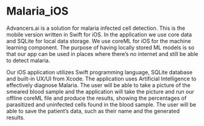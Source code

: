 # Malaria_iOS
Advancers.ai is a solution for malaria infected cell detection. This is the mobile version written in Swift for iOS. In the application we use core data and SQLite for local data storage. We use coreML for iOS for the machine learning component. The purpose of having locally stored ML models is so that our app can be used in places where there’s no internet and still be able to detect malaria.

Our iOS application utilizes Swift programming language, SQLite database and built-in UX/UI from Xcode. The application uses Artificial Intelligence to effectively diagnose Malaria. The user will be able to take a picture of the smeared blood sample and the application will take the picture and run our offline coreML file and produce the results, showing the percentages of parasitized and uninfected cells found in the blood sample. The user will be able to save the patient’s data, such as their name and the generated results.
